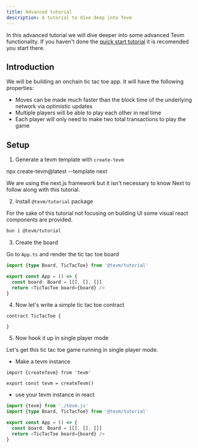 ```yaml
---
title: Advanced tutorial
description: A tutorial to dive deep into Tevm
---
```


In this advanced tutorial we will dive deeper into some advanced Tevm functionality. If you haven't done the [quick start tutorial](./quick-start.md) it is recomended you start there.

## Introduction

We will be building an onchain tic tac toe app. It will have the following properties:

- Moves can be made much faster than the block time of the underlying network via optimistic updates
- Multiple players will be able to play each other in real time
- Each player will only need to make two total transactions to play the game

## Setup

1. Generate a tevm template with `create-tevm`

npx create-tevm@latest --template next

We are using the next.js framework but it isn't necessary to know Next to follow along with this tutorial.

2. Install `@tevm/tutorial` package

For the sake of this tutorial not focusing on building UI some visual react components are provided.

```bash
bun i @tevm/tutorial
```

3. Create the board

Go to `App.ts` and render the tic tac toe board

```typescript App.tsx
import {type Board, TicTacToe} from '@tevm/tutorial'

export const App = () => {
  const board: Board = [[], [], []]
  return <TicTacToe board={board} />
}
```

4. Now let's write a simple tic tac toe contract

```solidity
contract TicTacToe {

}
```

5. Now hook it up in single player mode

Let's get this tic tac toe game running in single player mode. 

- Make a tevm instance

```solidity tevm
import {createTevm} from 'tevm'

export const tevm = createTevm()
```

- use your tevm instance in react

```typescript App.tsx
import {tevm} from './tevm.js'
import {type Board, TicTacToe} from '@tevm/tutorial'

export const App = () => {
  const board: Board = [[], [], []]
  return <TicTacToe board={board} />
}
```
